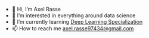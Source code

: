 - 👋 Hi, I’m Axel Rasse
- 👀 I’m interested in everything around data science 
- 🌱 I’m currently learning [Deep Learning Specialization](https://www.coursera.org/specializations/deep-learning)
- 📫 How to reach me axel.rasse97434@gmail.com

<!---
axelearning/axelearning is a ✨ special ✨ repository because its `README.md` (this file) appears on your GitHub profile.
You can click the Preview link to take a look at your changes.
--->
